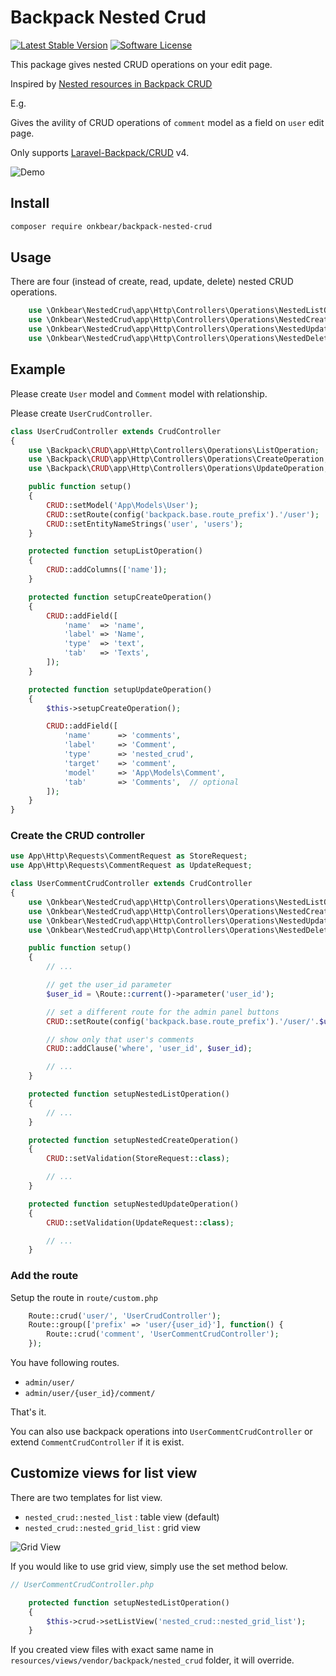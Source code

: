 # Backpack Nested Crud

[![Latest Stable Version](https://img.shields.io/packagist/v/onkbear/backpack-nested-crud.svg?style=flat-square)](https://packagist.org/packages/onkbear/backpack-nested-crud)
[![Software License](https://img.shields.io/github/license/onkbear/backpack-nested-crud?style=flat-square)](LICENSE)

This package gives nested CRUD operations on your edit page.

Inspired by [Nested resources in Backpack CRUD](https://backpackforlaravel.com/articles/tutorials/nested-resources-in-backpack-crud)

E.g.

Gives the avility of CRUD operations of `comment` model as a field on `user` edit page.

Only supports [Laravel-Backpack/CRUD](https://github.com/Laravel-Backpack/CRUD) v4.

![Demo](https://user-images.githubusercontent.com/6011203/71384896-04b19080-25dc-11ea-9c97-6ee38d31619c.gif)

## Install

``` bash
composer require onkbear/backpack-nested-crud
```

## Usage

There are four (instead of create, read, update, delete) nested CRUD operations.

``` php
    use \Onkbear\NestedCrud\app\Http\Controllers\Operations\NestedListOperation;
    use \Onkbear\NestedCrud\app\Http\Controllers\Operations\NestedCreateOperation;
    use \Onkbear\NestedCrud\app\Http\Controllers\Operations\NestedUpdateOperation;
    use \Onkbear\NestedCrud\app\Http\Controllers\Operations\NestedDeleteOperation;
```

## Example

Please create `User` model and `Comment` model with relationship.

Please create `UserCrudController`.

```php
class UserCrudController extends CrudController
{
    use \Backpack\CRUD\app\Http\Controllers\Operations\ListOperation;
    use \Backpack\CRUD\app\Http\Controllers\Operations\CreateOperation;
    use \Backpack\CRUD\app\Http\Controllers\Operations\UpdateOperation;

    public function setup()
    {
        CRUD::setModel('App\Models\User');
        CRUD::setRoute(config('backpack.base.route_prefix').'/user');
        CRUD::setEntityNameStrings('user', 'users');
    }

    protected function setupListOperation()
    {
        CRUD::addColumns(['name']);
    }

    protected function setupCreateOperation()
    {
        CRUD::addField([
            'name'  => 'name',
            'label' => 'Name',
            'type'  => 'text',
            'tab'   => 'Texts',
        ]);
    }

    protected function setupUpdateOperation()
    {
        $this->setupCreateOperation();

        CRUD::addField([
            'name'      => 'comments',
            'label'     => 'Comment',
            'type'      => 'nested_crud',
            'target'    => 'comment',
            'model'     => 'App\Models\Comment',
            'tab'       => 'Comments',  // optional
        ]);
    }
}

```

### Create the CRUD controller

``` php
use App\Http\Requests\CommentRequest as StoreRequest;
use App\Http\Requests\CommentRequest as UpdateRequest;

class UserCommentCrudController extends CrudController
{
    use \Onkbear\NestedCrud\app\Http\Controllers\Operations\NestedListOperation;
    use \Onkbear\NestedCrud\app\Http\Controllers\Operations\NestedCreateOperation;
    use \Onkbear\NestedCrud\app\Http\Controllers\Operations\NestedUpdateOperation;
    use \Onkbear\NestedCrud\app\Http\Controllers\Operations\NestedDeleteOperation;

    public function setup()
    {
        // ...

        // get the user_id parameter
        $user_id = \Route::current()->parameter('user_id');

        // set a different route for the admin panel buttons
        CRUD::setRoute(config('backpack.base.route_prefix').'/user/'.$user_id.'/comment');

        // show only that user's comments
        CRUD::addClause('where', 'user_id', $user_id);

        // ...
    }

    protected function setupNestedListOperation()
    {
        // ...
    }

    protected function setupNestedCreateOperation()
    {
        CRUD::setValidation(StoreRequest::class);

        // ...
    }

    protected function setupNestedUpdateOperation()
    {
        CRUD::setValidation(UpdateRequest::class);

        // ...
    }
```

### Add the route

Setup the route in `route/custom.php`

``` php
    Route::crud('user/', 'UserCrudController');
    Route::group(['prefix' => 'user/{user_id}'], function() {
        Route::crud('comment', 'UserCommentCrudController');
    });
```

You have following routes.

- `admin/user/`
- `admin/user/{user_id}/comment/`

That's it.

You can also use backpack operations into `UserCommentCrudController` or extend `CommentCrudController` if it is exist.

## Customize views for list view

There are two templates for list view.

- `nested_crud::nested_list` : table view (default)
- `nested_crud::nested_grid_list` : grid view

![Grid View](https://user-images.githubusercontent.com/6011203/71385071-15163b00-25dd-11ea-9b99-880d8f52af67.png)

If you would like to use grid view, simply use the set method below.

``` php
// UserCommentCrudController.php

    protected function setupNestedListOperation()
    {
        $this->crud->setListView('nested_crud::nested_grid_list');
    }
```

If you created view files with exact same name in `resources/views/vendor/backpack/nested_crud` folder, it will override.
